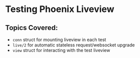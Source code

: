 # Testing Phoenix Liveview

## Topics Covered:

- `conn` struct for mounting liveview in each test
- `live/2` for automatic stateless request/websocket upgrade
- `view` struct for interacting with the test liveview 
